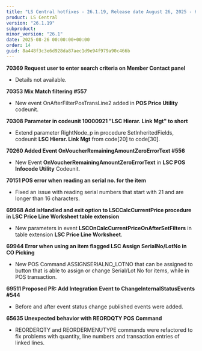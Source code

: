 ```yaml
---
title: "LS Central hotfixes - 26.1.19, Release date August 26, 2025 - Hotfixes"
product: LS Central
version: "26.1.19"
subproduct: 
minor_version: "26.1"
date: 2025-08-26 00:00:00+00:00
order: 14
guid: 8a448f3c3e6d928da87aec1d9e94f979a90c466b
---
```


<strong>70369 Request user to enter search criteria on Member Contact panel</strong>
<ul><li>Details not available.</li></ul>
<strong>70353 Mix Match filtering #557</strong>
<ul><li>New event OnAfterFilterPosTransLine2 added in <b>POS Price Utility</b> codeunit.</li></ul>
<strong>70308 Parameter in codeunit 10000921 "LSC Hierar. Link Mgt" to short</strong>
<ul><li>Extend parameter RightNode_p in procedure SetInheritedFields, codeunit <b>LSC Hierar. Link Mgt</b> from code[20] to code[30].</li></ul>
<strong>70260 Added Event OnVoucherRemainingAmountZeroErrorText #556</strong>
<ul><li>New Event <b>OnVoucherRemainingAmountZeroErrorText</b> in <b>LSC POS Infocode Utility</b> Codeunit.</li></ul>
<strong>70151 POS error when reading an serial no. for the item</strong>
<ul><li>Fixed an issue with reading serial numbers that start with 21 and are longer than 16 characters.</li></ul>
<strong>69968 Add isHandled and exit option to LSCCalcCurrentPrice procedure in LSC Price Line Worksheet table extension</strong>
<ul><li>New parameters in event <b>LSCOnCalcCurrentPriceOnAfterSetFilters</b> in table extension <b>LSC Price Line Worksheet</b>.</li></ul>
<strong>69944 Error when using an item flagged LSC Assign SerialNo/LotNo in CO Picking</strong>
<ul><li>New POS Command ASSIGNSERIALNO_LOTNO that can be assigned to button that is  able to assign or change Serial/Lot No for items, while in POS transaction.</li></ul>
<strong>69511 Proposed PR: Add Integration Event to ChangeInternalStatusEvents #544</strong>
<ul><li>Before and after event status change published events were added. </li></ul>
<strong>65635 Unexpected behavior with REORDQTY POS Command</strong>
<ul><li>REORDERQTY and REORDERMENUTYPE commands were refactored to fix problems with quantity, line numbers and transaction entries of linked lines.</li></ul>
